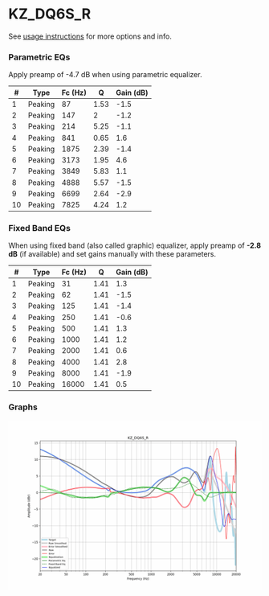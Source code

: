 # KZ_DQ6S_R
See [usage instructions](https://github.com/jaakkopasanen/AutoEq#usage) for more options and info.

### Parametric EQs
Apply preamp of -4.7 dB when using parametric equalizer.

|   # | Type    |   Fc (Hz) |    Q |   Gain (dB) |
|-----|---------|-----------|------|-------------|
|   1 | Peaking |        87 | 1.53 |        -1.5 |
|   2 | Peaking |       147 | 2    |        -1.2 |
|   3 | Peaking |       214 | 5.25 |        -1.1 |
|   4 | Peaking |       841 | 0.65 |         1.6 |
|   5 | Peaking |      1875 | 2.39 |        -1.4 |
|   6 | Peaking |      3173 | 1.95 |         4.6 |
|   7 | Peaking |      3849 | 5.83 |         1.1 |
|   8 | Peaking |      4888 | 5.57 |        -1.5 |
|   9 | Peaking |      6699 | 2.64 |        -2.9 |
|  10 | Peaking |      7825 | 4.24 |         1.2 |

### Fixed Band EQs
When using fixed band (also called graphic) equalizer, apply preamp of **-2.8 dB** (if available) and set gains manually with these parameters.

|   # | Type    |   Fc (Hz) |    Q |   Gain (dB) |
|-----|---------|-----------|------|-------------|
|   1 | Peaking |        31 | 1.41 |         1.3 |
|   2 | Peaking |        62 | 1.41 |        -1.5 |
|   3 | Peaking |       125 | 1.41 |        -1.4 |
|   4 | Peaking |       250 | 1.41 |        -0.6 |
|   5 | Peaking |       500 | 1.41 |         1.3 |
|   6 | Peaking |      1000 | 1.41 |         1.2 |
|   7 | Peaking |      2000 | 1.41 |         0.6 |
|   8 | Peaking |      4000 | 1.41 |         2.8 |
|   9 | Peaking |      8000 | 1.41 |        -1.9 |
|  10 | Peaking |     16000 | 1.41 |         0.5 |

### Graphs
![](./KZ_DQ6S_R.png)
